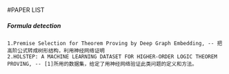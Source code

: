 #PAPER LIST

##### Formula detection
```
1.Premise Selection for Theorem Proving by Deep Graph Embedding, -- 把高阶公式转成树形结构，利用神经网络证明
2.HOLSTEP: A MACHINE LEARNING DATASET FOR HIGHER-ORDER LOGIC THEOREM PROVING, -- [1]所用的数据集，给定了用神经网络验证此类问题的定义和方法。
```

#####
```
```


